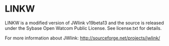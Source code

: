 # LINKW

LINKW is a modified version of JWlink v19beta13 and the source is released under the Sybase Open Watcom Public License. See license.txt for details.

For more information about JWlink: http://sourceforge.net/projects/jwlink/
